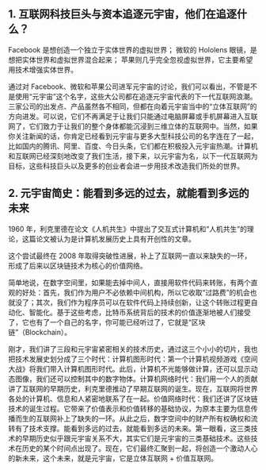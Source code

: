 ## 1. 互联网科技巨头与资本追逐元宇宙，他们在追逐什么？

Facebook 是想创造一个独立于实体世界的虚拟世界； 微软的 Hololens 眼镜，是想把实体世界和虚拟世界混合起来； 苹果则几乎完全忽视虚拟世界，它主要希望用技术增强实体世界。

通过对 Facebook、微软和苹果公司进军元宇宙的讨论，我们可以看出，不管是不是使用“元宇宙”这个名字，这些大公司都在追逐元宇宙代表的下一代互联网浪潮。三家公司的出发点、产品虽然各不相同，但都在向着元宇宙当中的“立体互联网”的方向进发。可以说，它们不再满足于让我们只能通过电脑屏幕或手机屏幕进入互联网了，它们致力于让我们的整个身体都能沉浸到三维立体的互联网中。当然，如果你关注新闻的话，你肯定已经看到元宇宙与更多大型科技公司的名字连在了一起，比如国内的腾讯、阿里、百度、今日头条，它们都在积极投入元宇宙热潮。计算机和互联网已经深刻地改变了我们生活，接下来，以元宇宙为名，以下一代互联网为目标，这些科技巨头以及更多的创业者会进一步用技术改造我们所处的世界。

## 2. 元宇宙简史：能看到多远的过去，就能看到多远的未来

1960 年，利克里德在论文《人机共生》中提出了交互式计算机和“人机共生”的理论，这篇论文被认为是计算机发展历史上具有开创性的文章。

这个尝试最终在 2008 年取得突破性进展，补上了互联网一直以来缺失的一环，形成了后来以区块链技术为核心的价值网络。

简单地说，在数字空间里，如果能去掉中间人，直接用软件代码来转账，有两个直观的好处：首先，我们作为用户不必依赖中间机构，所以它收取“过路费”的机会也就没了；其次，我们作为程序员可以在软件代码上持续创新，让这个转账过程更自动化、智能化。基于这些考虑，比特币系统背后的技术的价值逐渐地被人们接受了，它也有了一个自己的名字，你可能已经听过了，它就是“区块链”（Blockchain）。

刚才，我们讲了三段和元宇宙紧密相关的技术历史，通过这三个小小的切片，我也把技术发展史划分成了三个时代：计算机图形时代：第一个计算机视频游戏《空间大战》将我们带入计算机图形时代。此后，计算机不光能够做计算，还可以显示动态图像，我们还可以控制其中的数字物体。计算机网络时代：我们用一个人的贡献讲了互联网的早期历史，利克里德推动了早期互联网的诞生。现在，互联网将世界各处的计算机、信息和人紧密地联系了在一起。价值网络时代：我们还讲了区块链技术的诞生过程。它带来了价值表示和价值转移的基础协议，为原本主要为信息传播而生的互联网补上了缺失的一环。从此之后，数字空间中的财产所有权确权和流转有了技术支撑。能看到多远的过去，就能看到多远的未来。第一眼看，这三类技术的早期历史似乎跟元宇宙关系不大，其实它们是元宇宙的三类基础技术。这些技术在历史的某个时间点出现了。现在，它们最终汇聚到一起，将创造一个激动人心的新未来，这个未来，就是元宇宙，它是立体互联网 + 价值互联网。